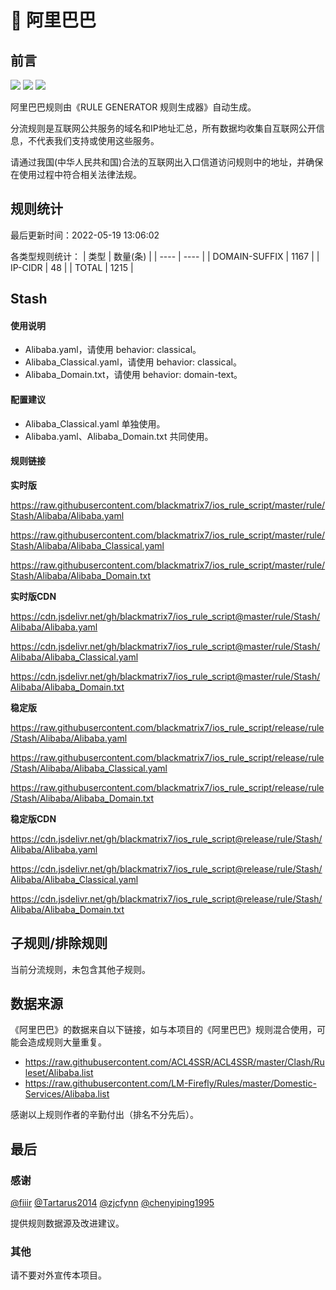 # 🧸 阿里巴巴

## 前言

![](https://shields.io/badge/-移除重复规则-ff69b4) ![](https://shields.io/badge/-DOMAIN与DOMAIN--SUFFIX合并-green) ![](https://shields.io/badge/-IP--CIDR(6)合并-blueviolet) 

阿里巴巴规则由《RULE GENERATOR 规则生成器》自动生成。

分流规则是互联网公共服务的域名和IP地址汇总，所有数据均收集自互联网公开信息，不代表我们支持或使用这些服务。

请通过我国(中华人民共和国)合法的互联网出入口信道访问规则中的地址，并确保在使用过程中符合相关法律法规。

## 规则统计

最后更新时间：2022-05-19 13:06:02

各类型规则统计：
| 类型 | 数量(条)  | 
| ---- | ----  |
| DOMAIN-SUFFIX | 1167  | 
| IP-CIDR | 48  | 
| TOTAL | 1215  | 


## Stash 

#### 使用说明
- Alibaba.yaml，请使用 behavior: classical。
- Alibaba_Classical.yaml，请使用 behavior: classical。
- Alibaba_Domain.txt，请使用 behavior: domain-text。

#### 配置建议
- Alibaba_Classical.yaml 单独使用。
- Alibaba.yaml、Alibaba_Domain.txt 共同使用。

#### 规则链接
**实时版**

https://raw.githubusercontent.com/blackmatrix7/ios_rule_script/master/rule/Stash/Alibaba/Alibaba.yaml

https://raw.githubusercontent.com/blackmatrix7/ios_rule_script/master/rule/Stash/Alibaba/Alibaba_Classical.yaml

https://raw.githubusercontent.com/blackmatrix7/ios_rule_script/master/rule/Stash/Alibaba/Alibaba_Domain.txt

**实时版CDN**

https://cdn.jsdelivr.net/gh/blackmatrix7/ios_rule_script@master/rule/Stash/Alibaba/Alibaba.yaml

https://cdn.jsdelivr.net/gh/blackmatrix7/ios_rule_script@master/rule/Stash/Alibaba/Alibaba_Classical.yaml

https://cdn.jsdelivr.net/gh/blackmatrix7/ios_rule_script@master/rule/Stash/Alibaba/Alibaba_Domain.txt

**稳定版**

https://raw.githubusercontent.com/blackmatrix7/ios_rule_script/release/rule/Stash/Alibaba/Alibaba.yaml

https://raw.githubusercontent.com/blackmatrix7/ios_rule_script/release/rule/Stash/Alibaba/Alibaba_Classical.yaml

https://raw.githubusercontent.com/blackmatrix7/ios_rule_script/release/rule/Stash/Alibaba/Alibaba_Domain.txt

**稳定版CDN**

https://cdn.jsdelivr.net/gh/blackmatrix7/ios_rule_script@release/rule/Stash/Alibaba/Alibaba.yaml

https://cdn.jsdelivr.net/gh/blackmatrix7/ios_rule_script@release/rule/Stash/Alibaba/Alibaba_Classical.yaml

https://cdn.jsdelivr.net/gh/blackmatrix7/ios_rule_script@release/rule/Stash/Alibaba/Alibaba_Domain.txt

## 子规则/排除规则


当前分流规则，未包含其他子规则。

## 数据来源

《阿里巴巴》的数据来自以下链接，如与本项目的《阿里巴巴》规则混合使用，可能会造成规则大量重复。

- https://raw.githubusercontent.com/ACL4SSR/ACL4SSR/master/Clash/Ruleset/Alibaba.list
- https://raw.githubusercontent.com/LM-Firefly/Rules/master/Domestic-Services/Alibaba.list


感谢以上规则作者的辛勤付出（排名不分先后）。

## 最后

### 感谢

[@fiiir](https://github.com/fiiir) [@Tartarus2014](https://github.com/Tartarus2014) [@zjcfynn](https://github.com/zjcfynn) [@chenyiping1995](https://github.com/chenyiping1995) 

提供规则数据源及改进建议。

### 其他

请不要对外宣传本项目。
